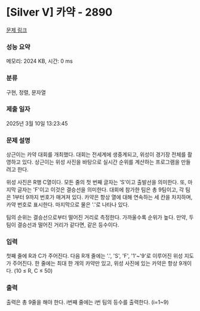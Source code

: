 # [Silver V] 카약 - 2890 

[문제 링크](https://www.acmicpc.net/problem/2890) 

### 성능 요약

메모리: 2024 KB, 시간: 0 ms

### 분류

구현, 정렬, 문자열

### 제출 일자

2025년 3월 10일 13:23:45

### 문제 설명

<p>상근이는 카약 대회를 개최했다. 대회는 전세계에 생중계되고, 위성이 경기장 전체를 촬영하고 있다. 상근이는 위성 사진을 바탕으로 실시간 순위를 계산하는 프로그램을 만들려고 한다.</p>

<p>위성 사진은 R행 C열이다. 모든 줄의 첫 번째 글자는 'S'이고 출발선을 의미한다. 또, 마지막 글자는 'F'이고 이것은 결승선을 의미한다. 대회에 참가한 팀은 총 9팀이고, 각 팀은 1부터 9까지 번호가 매겨져 있다. 카약은 항상 열에 대해 연속하는 세 칸을 차지하며, 카약 번호로 표시한다. 마지막으로 물은 '.'로 나타나 있다.</p>

<p>팀의 순위는 결승선으로부터 떨어진 거리로 측정한다. 가까울수록 순위가 높다. 만약, 두 팀이 결승선과 떨어진 거리가 같다면, 같은 등수이다.</p>

### 입력 

 <p>첫째 줄에 R과 C가 주어진다. 다음 R개 줄에는 '.', 'S', 'F', '1'~'9'로 이루어진 위성 지도가 주어진다. 한 줄에는 최대 한 개의 카약만 있고, 위성 사진에 있는 카약은 항상 9개이다. (10 ≤ R, C ≤ 50)</p>

### 출력 

 <p>출력은 총 9줄을 해야 한다. i번째 줄에는 i번 팀의 등수를 출력한다. (i=1~9)</p>

